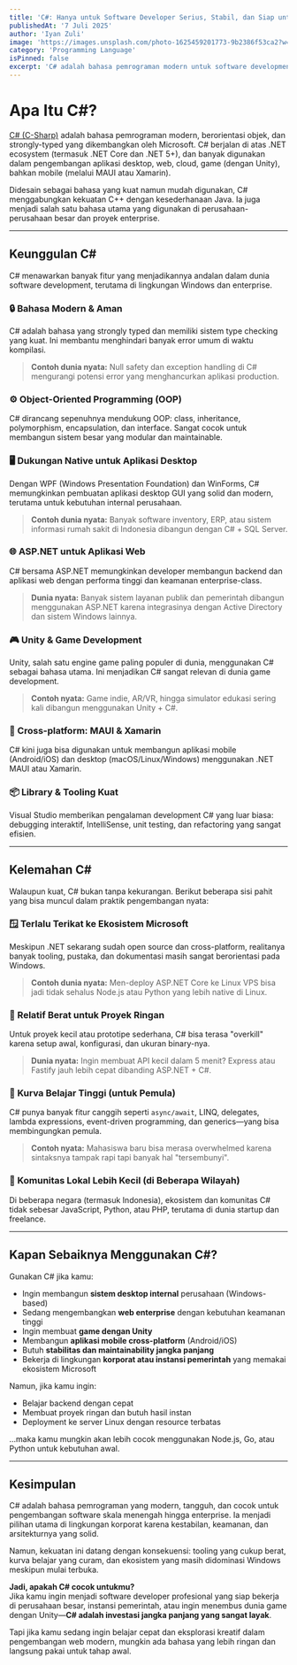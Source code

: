 ```yaml
---
title: 'C#: Hanya untuk Software Developer Serius, Stabil, dan Siap untuk Proyek Skala Besar'
publishedAt: '7 Juli 2025'
author: 'Iyan Zuli'
image: 'https://images.unsplash.com/photo-1625459201773-9b2386f53ca2?w=600&auto=format&fit=crop&q=60&ixlib=rb-4.1.0&ixid=M3wxMjA3fDB8MHxzZWFyY2h8NHx8YyUyMGxhbmd1YWdlfGVufDB8fDB8fHww'
category: 'Programming Language'
isPinned: false
excerpt: 'C# adalah bahasa pemrograman modern untuk software development berbasis .NET. Stabil, OOP-friendly, dan banyak digunakan di aplikasi desktop, web, cloud, hingga game dengan Unity.'
---
```


# Apa Itu C#?

[C# (C-Sharp)](https://learn.microsoft.com/en-us/dotnet/csharp/) adalah bahasa pemrograman modern, berorientasi objek, dan strongly-typed yang dikembangkan oleh Microsoft. C# berjalan di atas .NET ecosystem (termasuk .NET Core dan .NET 5+), dan banyak digunakan dalam pengembangan aplikasi desktop, web, cloud, game (dengan Unity), bahkan mobile (melalui MAUI atau Xamarin).

Didesain sebagai bahasa yang kuat namun mudah digunakan, C# menggabungkan kekuatan C++ dengan kesederhanaan Java. Ia juga menjadi salah satu bahasa utama yang digunakan di perusahaan-perusahaan besar dan proyek enterprise.

---

## Keunggulan C#

C# menawarkan banyak fitur yang menjadikannya andalan dalam dunia software development, terutama di lingkungan Windows dan enterprise.

### 🔒 Bahasa Modern & Aman

C# adalah bahasa yang strongly typed dan memiliki sistem type checking yang kuat. Ini membantu menghindari banyak error umum di waktu kompilasi.

> **Contoh dunia nyata:** Null safety dan exception handling di C# mengurangi potensi error yang menghancurkan aplikasi production.

### ⚙️ Object-Oriented Programming (OOP)

C# dirancang sepenuhnya mendukung OOP: class, inheritance, polymorphism, encapsulation, dan interface. Sangat cocok untuk membangun sistem besar yang modular dan maintainable.

### 🖥️ Dukungan Native untuk Aplikasi Desktop

Dengan WPF (Windows Presentation Foundation) dan WinForms, C# memungkinkan pembuatan aplikasi desktop GUI yang solid dan modern, terutama untuk kebutuhan internal perusahaan.

> **Contoh dunia nyata:** Banyak software inventory, ERP, atau sistem informasi rumah sakit di Indonesia dibangun dengan C# + SQL Server.

### 🌐 ASP.NET untuk Aplikasi Web

C# bersama ASP.NET memungkinkan developer membangun backend dan aplikasi web dengan performa tinggi dan keamanan enterprise-class.

> **Dunia nyata:** Banyak sistem layanan publik dan pemerintah dibangun menggunakan ASP.NET karena integrasinya dengan Active Directory dan sistem Windows lainnya.

### 🎮 Unity & Game Development

Unity, salah satu engine game paling populer di dunia, menggunakan C# sebagai bahasa utama. Ini menjadikan C# sangat relevan di dunia game development.

> **Contoh nyata:** Game indie, AR/VR, hingga simulator edukasi sering kali dibangun menggunakan Unity + C#.

### 📱 Cross-platform: MAUI & Xamarin

C# kini juga bisa digunakan untuk membangun aplikasi mobile (Android/iOS) dan desktop (macOS/Linux/Windows) menggunakan .NET MAUI atau Xamarin.

### 📦 Library & Tooling Kuat

Visual Studio memberikan pengalaman development C# yang luar biasa: debugging interaktif, IntelliSense, unit testing, dan refactoring yang sangat efisien.

---

## Kelemahan C#

Walaupun kuat, C# bukan tanpa kekurangan. Berikut beberapa sisi pahit yang bisa muncul dalam praktik pengembangan nyata:

### 🪟 Terlalu Terikat ke Ekosistem Microsoft

Meskipun .NET sekarang sudah open source dan cross-platform, realitanya banyak tooling, pustaka, dan dokumentasi masih sangat berorientasi pada Windows.

> **Contoh dunia nyata:** Men-deploy ASP.NET Core ke Linux VPS bisa jadi tidak sehalus Node.js atau Python yang lebih native di Linux.

### 🐘 Relatif Berat untuk Proyek Ringan

Untuk proyek kecil atau prototipe sederhana, C# bisa terasa "overkill" karena setup awal, konfigurasi, dan ukuran binary-nya.

> **Dunia nyata:** Ingin membuat API kecil dalam 5 menit? Express atau Fastify jauh lebih cepat dibanding ASP.NET + C#.

### 🧠 Kurva Belajar Tinggi (untuk Pemula)

C# punya banyak fitur canggih seperti `async/await`, LINQ, delegates, lambda expressions, event-driven programming, dan generics—yang bisa membingungkan pemula.

> **Contoh nyata:** Mahasiswa baru bisa merasa overwhelmed karena sintaksnya tampak rapi tapi banyak hal "tersembunyi".

### 🔄 Komunitas Lokal Lebih Kecil (di Beberapa Wilayah)

Di beberapa negara (termasuk Indonesia), ekosistem dan komunitas C# tidak sebesar JavaScript, Python, atau PHP, terutama di dunia startup dan freelance.

---

## Kapan Sebaiknya Menggunakan C#?

Gunakan C# jika kamu:

- Ingin membangun **sistem desktop internal** perusahaan (Windows-based)
- Sedang mengembangkan **web enterprise** dengan kebutuhan keamanan tinggi
- Ingin membuat **game dengan Unity**
- Membangun **aplikasi mobile cross-platform** (Android/iOS)
- Butuh **stabilitas dan maintainability jangka panjang**
- Bekerja di lingkungan **korporat atau instansi pemerintah** yang memakai ekosistem Microsoft

Namun, jika kamu ingin:

- Belajar backend dengan cepat
- Membuat proyek ringan dan butuh hasil instan
- Deployment ke server Linux dengan resource terbatas

…maka kamu mungkin akan lebih cocok menggunakan Node.js, Go, atau Python untuk kebutuhan awal.

---

## Kesimpulan

C# adalah bahasa pemrograman yang modern, tangguh, dan cocok untuk pengembangan software skala menengah hingga enterprise. Ia menjadi pilihan utama di lingkungan korporat karena kestabilan, keamanan, dan arsitekturnya yang solid.

Namun, kekuatan ini datang dengan konsekuensi: tooling yang cukup berat, kurva belajar yang curam, dan ekosistem yang masih didominasi Windows meskipun mulai terbuka.

**Jadi, apakah C# cocok untukmu?**  
Jika kamu ingin menjadi software developer profesional yang siap bekerja di perusahaan besar, instansi pemerintah, atau ingin menembus dunia game dengan Unity—**C# adalah investasi jangka panjang yang sangat layak**.

Tapi jika kamu sedang ingin belajar cepat dan eksplorasi kreatif dalam pengembangan web modern, mungkin ada bahasa yang lebih ringan dan langsung pakai untuk tahap awal.
